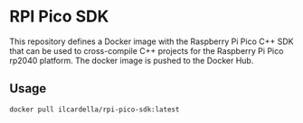 # RPI Pico SDK

This repository defines a Docker image with the Raspberry Pi Pico C++ SDK that can be used to cross-compile C++ projects for the Raspberry Pi Pico rp2040 platform.
The docker image is pushed to the Docker Hub.

## Usage

```
docker pull ilcardella/rpi-pico-sdk:latest
```

